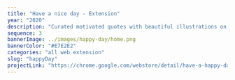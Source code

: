 ```yaml
---
title: "Have a nice day - Extension"
year: "2020"
description: "Curated motivated quotes with beautiful illustrations on new tabs extension."
sequence: 3
bannerImage: ../images/happy-day/home.png
bannerColor: "#E7E2E2"
categories: "all web extension"
slug: "happyDay"
projectLink: "https://chrome.google.com/webstore/detail/have-a-happy-day/hoejcgkhholkbmljbndmnndnoojckald"
---
```

